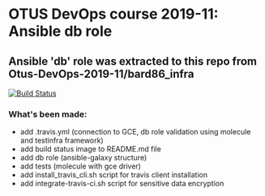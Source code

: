 # OTUS DevOps course 2019-11: Ansible db role

## Ansible 'db' role was extracted to this repo from Otus-DevOps-2019-11/bard86_infra 

[![Build Status](https://travis-ci.com/bard86/bard86_infra_ansible_db_role.svg?branch=master)](https://travis-ci.com/bard86/bard86_infra_ansible_db_role)

### What's been made:

 - add .travis.yml (connection to GCE, db role validation using molecule and testinfra framework)
 - add build status image to README.md file
 - add db role (ansible-galaxy structure)
 - add tests (molecule with gce driver)
 - add install_travis_cli.sh script for travis client installation
 - add integrate-travis-ci.sh script for sensitive data encryption
